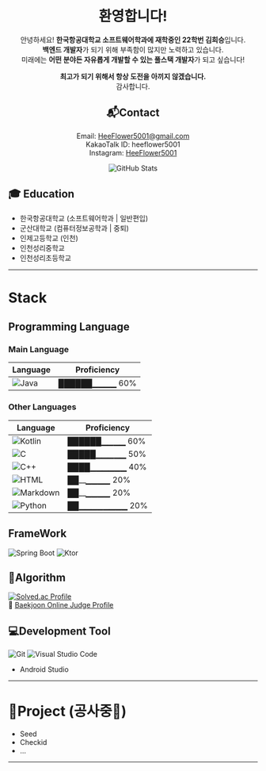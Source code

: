 <div align=center>  

# 환영합니다!
안녕하세요! **한국항공대학교 소프트웨어학과에 재학중인 22학번 김희승**입니다.  
**백엔드 개발자**가 되기 위해 부족함이 많지만 노력하고 있습니다.  
미래에는 **어떤 분야든 자유롭게 개발할 수 있는 풀스택 개발자**가 되고 싶습니다!
  
**최고가 되기 위해서 항상 도전을 아끼지 않겠습니다.**  
감사합니다.

## 📬Contact
Email: HeeFlower5001@gmail.com  
KakaoTalk ID: heeflower5001  
Instagram: [HeeFlower5001](https://www.instagram.com/HeeFlower5001/)

![GitHub Stats](https://github-readme-stats.vercel.app/api?username=HeeFlower5001&show_icons=true&theme=dark)

</div>

## 🎓 Education
- 한국항공대학교 (소프트웨어학과 | 일반편입)    
- 군산대학교 (컴퓨터정보공학과 | 중퇴)     
- 인제고등학교 (인천)  
- 인천성리중학교  
- 인천성리초등학교  

-----
# Stack 

## Programming Language
<!-- 
000 ~ 020% 
- 기본 문법과 문장을 이해할 수 있음
- 간단한 스크립트 작성 가능

020 ~ 040%
- 기본적인 라이브러리와 API 사용 가능
- 단순한 프로그램 구현 가능

040 ~ 060%
- 객체지향/함수형 프로그래밍 개념 적용 가능
- 프로젝트에서 실무적으로 사용 가능

060% ~ 080%
- 최적화 및 유지보수 고려하여 개발 가능
- 프레임워크, 라이브러리 활용 능숙

080 ~ 100%
- 성능 최적화 및 아키텍처 설계 가능
- 오픈소스 기여 또는 라이브러리 개발 경험
-->

### Main Language  
| Language | Proficiency |
|----------|------------|
| ![Java](https://img.shields.io/badge/Java-007396?style=flat-square&logo=java&logoColor=white) | ██████▁▁▁▁ 60% |

### Other Languages  
| Language | Proficiency |
|----------|------------|
| ![Kotlin](https://img.shields.io/badge/Kotlin-0095D5?style=flat-square&logo=kotlin&logoColor=white) | ██████▁▁▁▁ 60% |
| ![C](https://img.shields.io/badge/C-A8B9CC?style=flat-square&logo=c&logoColor=white) | █████▁▁▁▁▁ 50% |
| ![C++](https://img.shields.io/badge/C++-00599C?style=flat-square&logo=c%2B%2B&logoColor=white) | ████▁▁▁▁▁▁ 40% |
| ![HTML](https://img.shields.io/badge/HTML-E34F26?style=flat-square&logo=html5&logoColor=white) | ██___▁▁▁▁_ 20% |
| ![Markdown](https://img.shields.io/badge/Markdown-000000?style=flat-square&logo=markdown&logoColor=white) | ██___▁▁▁▁_ 20% |
| ![Python](https://img.shields.io/badge/Python-3776AB?style=flat-square&logo=python&logoColor=white) | ██▁▁▁▁▁▁▁▁ 20% |

## FrameWork
![Spring Boot](https://img.shields.io/badge/Spring%20Boot-6DB33F?style=flat-square&logo=spring-boot&logoColor=white)
![Ktor](https://img.shields.io/badge/Ktor-0095D5?style=flat-square&logo=ktor&logoColor=white)  

## 🧩Algorithm
[![Solved.ac Profile](http://mazassumnida.wtf/api/v2/generate_badge?boj=heeflower5001)](https://solved.ac/profile/heeflower5001)  
🔗 [Baekjoon Online Judge Profile](https://www.acmicpc.net/user/heeflower5001)

## 💻Development Tool
![Git](https://img.shields.io/badge/Git-F05032?style=flat-square&logo=git&logoColor=white)
![Visual Studio Code](https://img.shields.io/badge/VS%20Code-007ACC?style=flat-square&logo=visual-studio-code&logoColor=white)
- Android Studio

-----
# 🚧Project (공사중🚧)
- Seed 
- Checkid 
- ...
  
-----
